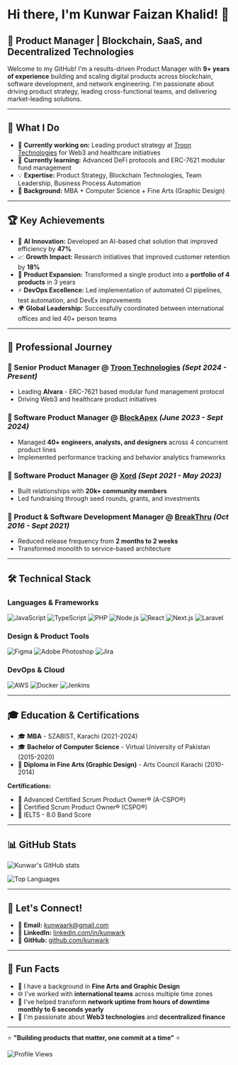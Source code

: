 # Hi there, I'm Kunwar Faizan Khalid! 👋

## 🚀 Product Manager | Blockchain, SaaS, and Decentralized Technologies

Welcome to my GitHub! I'm a results-driven Product Manager with **9+ years of experience** building and scaling digital products across blockchain, software development, and network engineering. I'm passionate about driving product strategy, leading cross-functional teams, and delivering market-leading solutions.

---

## 🎯 What I Do

- 🔭 **Currently working on:** Leading product strategy at [Troon Technologies](https://troontechnologies.com/) for Web3 and healthcare initiatives
- 🌱 **Currently learning:** Advanced DeFi protocols and ERC-7621 modular fund management
- 💡 **Expertise:** Product Strategy, Blockchain Technologies, Team Leadership, Business Process Automation
- 🎨 **Background:** MBA + Computer Science + Fine Arts (Graphic Design)

---

## 🏆 Key Achievements

- 🤖 **AI Innovation:** Developed an AI-based chat solution that improved efficiency by **47%**
- 📈 **Growth Impact:** Research initiatives that improved customer retention by **18%**
- 🚀 **Product Expansion:** Transformed a single product into a **portfolio of 4 products** in 3 years
- ⚡ **DevOps Excellence:** Led implementation of automated CI pipelines, test automation, and DevEx improvements
- 🌍 **Global Leadership:** Successfully coordinated between international offices and led 40+ person teams

---

## 💼 Professional Journey

### 🔹 Senior Product Manager @ [Troon Technologies](https://troontechnologies.com/) *(Sept 2024 - Present)*
- Leading **Alvara** - ERC-7621 based modular fund management protocol
- Driving Web3 and healthcare product initiatives

### 🔹 Software Product Manager @ [BlockApex](https://blockapex.io) *(June 2023 - Sept 2024)*
- Managed **40+ engineers, analysts, and designers** across 4 concurrent product lines
- Implemented performance tracking and behavior analytics frameworks

### 🔹 Software Product Manager @ [Xord](https://xord.com/) *(Sept 2021 - May 2023)*
- Built relationships with **20k+ community members**
- Led fundraising through seed rounds, grants, and investments

### 🔹 Product & Software Development Manager @ [BreakThru](https://www.breakthru.pk/) *(Oct 2016 - Sept 2021)*
- Reduced release frequency from **2 months to 2 weeks**
- Transformed monolith to service-based architecture

---

## 🛠️ Technical Stack

### **Languages & Frameworks**
![JavaScript](https://img.shields.io/badge/-JavaScript-F7DF1E?style=flat-square&logo=javascript&logoColor=black)
![TypeScript](https://img.shields.io/badge/-TypeScript-3178C6?style=flat-square&logo=typescript&logoColor=white)
![PHP](https://img.shields.io/badge/-PHP-777BB4?style=flat-square&logo=php&logoColor=white)
![Node.js](https://img.shields.io/badge/-Node.js-339933?style=flat-square&logo=node.js&logoColor=white)
![React](https://img.shields.io/badge/-React-61DAFB?style=flat-square&logo=react&logoColor=black)
![Next.js](https://img.shields.io/badge/-Next.js-000000?style=flat-square&logo=next.js&logoColor=white)
![Laravel](https://img.shields.io/badge/-Laravel-FF2D20?style=flat-square&logo=laravel&logoColor=white)

### **Design & Product Tools**
![Figma](https://img.shields.io/badge/-Figma-F24E1E?style=flat-square&logo=figma&logoColor=white)
![Adobe Photoshop](https://img.shields.io/badge/-Photoshop-31A8FF?style=flat-square&logo=adobe-photoshop&logoColor=white)
![Jira](https://img.shields.io/badge/-Jira-0052CC?style=flat-square&logo=jira&logoColor=white)

### **DevOps & Cloud**
![AWS](https://img.shields.io/badge/-AWS-232F3E?style=flat-square&logo=amazon-aws&logoColor=white)
![Docker](https://img.shields.io/badge/-Docker-2496ED?style=flat-square&logo=docker&logoColor=white)
![Jenkins](https://img.shields.io/badge/-Jenkins-D24939?style=flat-square&logo=jenkins&logoColor=white)

---

## 🎓 Education & Certifications

- 🎓 **MBA** - SZABIST, Karachi (2021-2024)
- 🎓 **Bachelor of Computer Science** - Virtual University of Pakistan (2015-2020)
- 🎨 **Diploma in Fine Arts (Graphic Design)** - Arts Council Karachi (2010-2014)

**Certifications:**
- 🏅 Advanced Certified Scrum Product Owner® (A-CSPO®)
- 🏅 Certified Scrum Product Owner® (CSPO®)
- 🏅 IELTS - 8.0 Band Score

---

## 📊 GitHub Stats

![Kunwar's GitHub stats](https://github-readme-stats.vercel.app/api?username=kunwark&show_icons=true&theme=radical)

![Top Languages](https://github-readme-stats.vercel.app/api/top-langs/?username=kunwark&layout=compact&theme=radical)

---

## 🤝 Let's Connect!

- 📧 **Email:** [kunwaark@gmail.com](mailto:kunwaark@gmail.com)
- 💼 **LinkedIn:** [linkedin.com/in/kunwark](https://linkedin.com/in/kunwark)
- 🐙 **GitHub:** [github.com/kunwark](https://github.com/kunwark)

---

## 💭 Fun Facts

- 🎨 I have a background in **Fine Arts and Graphic Design**
- 🌐 I've worked with **international teams** across multiple time zones
- 🚀 I've helped transform **network uptime from hours of downtime monthly to 6 seconds yearly**
- 📱 I'm passionate about **Web3 technologies** and **decentralized finance**

---

⭐ **"Building products that matter, one commit at a time"** ⭐

![Profile Views](https://komarev.com/ghpvc/?username=kunwark&color=brightgreen)
